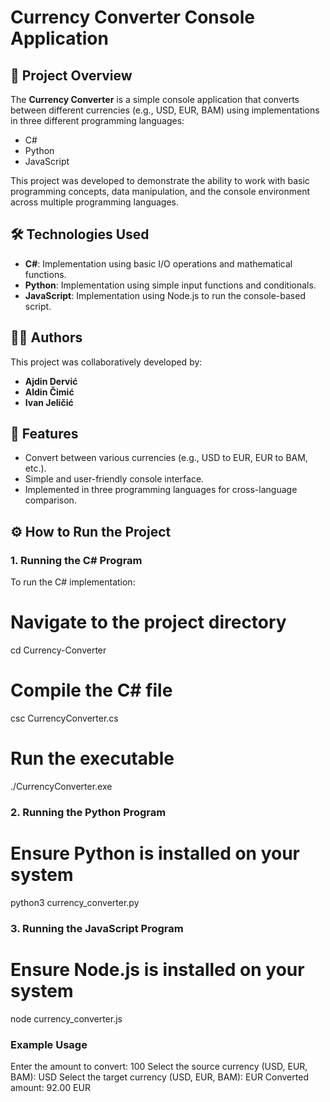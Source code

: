# Currency Converter Console Application

## 📄 Project Overview
The **Currency Converter** is a simple console application that converts between different currencies (e.g., USD, EUR, BAM) using implementations in three different programming languages:
- C#
- Python
- JavaScript

This project was developed to demonstrate the ability to work with basic programming concepts, data manipulation, and the console environment across multiple programming languages.

## 🛠 Technologies Used
- **C#**: Implementation using basic I/O operations and mathematical functions.
- **Python**: Implementation using simple input functions and conditionals.
- **JavaScript**: Implementation using Node.js to run the console-based script.

## 👨‍💻 Authors
This project was collaboratively developed by:
- **Ajdin Dervić**
- **Aldin Čimić**
- **Ivan Jeličić**

## 🚀 Features
- Convert between various currencies (e.g., USD to EUR, EUR to BAM, etc.).
- Simple and user-friendly console interface.
- Implemented in three programming languages for cross-language comparison.

## ⚙️ How to Run the Project

### 1. Running the C# Program
To run the C# implementation:

# Navigate to the project directory
cd Currency-Converter

# Compile the C# file
csc CurrencyConverter.cs

# Run the executable
./CurrencyConverter.exe

### 2. Running the Python Program
# Ensure Python is installed on your system
python3 currency_converter.py

### 3. Running the JavaScript Program
# Ensure Node.js is installed on your system
node currency_converter.js

### Example Usage

Enter the amount to convert: 100
Select the source currency (USD, EUR, BAM): USD
Select the target currency (USD, EUR, BAM): EUR
Converted amount: 92.00 EUR
